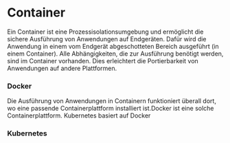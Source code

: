 # Container 
Ein Container ist eine Prozessisolationsumgebung und ermöglicht die sichere Ausführung von Anwendungen auf Endgeräten. Dafür wird die Anwendung in einem vom Endgerät abgeschotteten Bereich ausgeführt (in einem Container). Alle Abhängigkeiten, die zur Ausführung benötigt werden, sind im Container vorhanden. Dies erleichtert die Portierbarkeit von Anwendungen auf andere Plattformen.

### Docker
Die Ausführung von Anwendungen in Containern funktioniert überall dort, wo eine passende Containerplattform installiert ist.Docker ist eine solche Containerplattform.
Kubernetes basiert auf Docker

### Kubernetes


